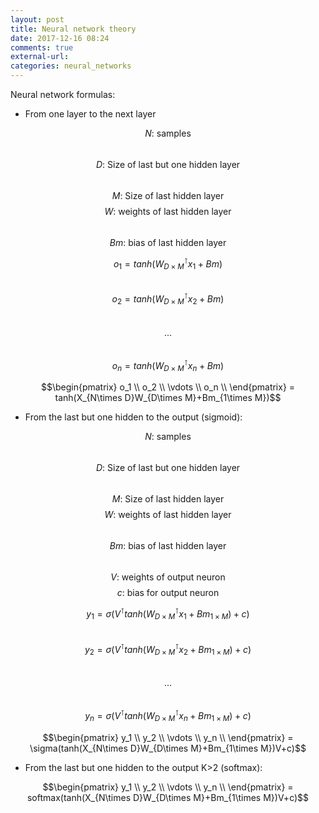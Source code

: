 ```yaml
---
layout: post
title: Neural network theory
date: 2017-12-16 08:24
comments: true
external-url:
categories: neural_networks
---
```


Neural network formulas:

* From one layer to the next layer

$$N\text {: samples}$$  
$$D\text {: Size of last but one hidden layer}$$  
$$M\text {: Size of last hidden layer}$$
$$W\text {: weights of last hidden layer}$$  
$$Bm\text {: bias of last hidden layer}$$  


$$o_1 = tanh(W_{D\times M}^\intercal x_1+Bm)$$  
$$o_2 = tanh(W_{D\times M}^\intercal x_2+Bm)$$  
$$...$$  
$$o_n = tanh(W_{D\times M}^\intercal x_n+Bm)$$  


$$\begin{pmatrix}
 o_1  \\
 o_2 \\
 \vdots  \\
 o_n \\   
 \end{pmatrix} = tanh(X_{N\times D}W_{D\times M}+Bm_{1\times M})$$


* From the last but one hidden to the output (sigmoid):

$$N\text {: samples}$$  
$$D\text {: Size of last but one hidden layer}$$  
$$M\text {: Size of last hidden layer}$$
$$W\text {: weights of last hidden layer}$$  
$$Bm\text {: bias of last hidden layer}$$  
$$V\text {: weights of output neuron}$$
$$c\text {: bias for output neuron}$$  

$$y_1 = \sigma(V^\intercal tanh(W_{D\times M}^\intercal x_1+Bm_{1\times M})+c)$$  
$$y_2 = \sigma(V^\intercal tanh(W_{D\times M}^\intercal x_2+Bm_{1\times M})+c)$$  
$$...$$  
$$y_n = \sigma(V^\intercal tanh(W_{D\times M}^\intercal x_n+Bm_{1\times M})+c)$$  

$$\begin{pmatrix}
 y_1  \\
 y_2 \\
 \vdots  \\
 y_n \\   
 \end{pmatrix} = \sigma(tanh(X_{N\times D}W_{D\times M}+Bm_{1\times M})V+c)$$

* From the last but one hidden to the output K>2 (softmax):

$$\begin{pmatrix}
 y_1  \\
 y_2 \\
 \vdots  \\
 y_n \\   
 \end{pmatrix} = softmax(tanh(X_{N\times D}W_{D\times M}+Bm_{1\times M})V+c)$$

